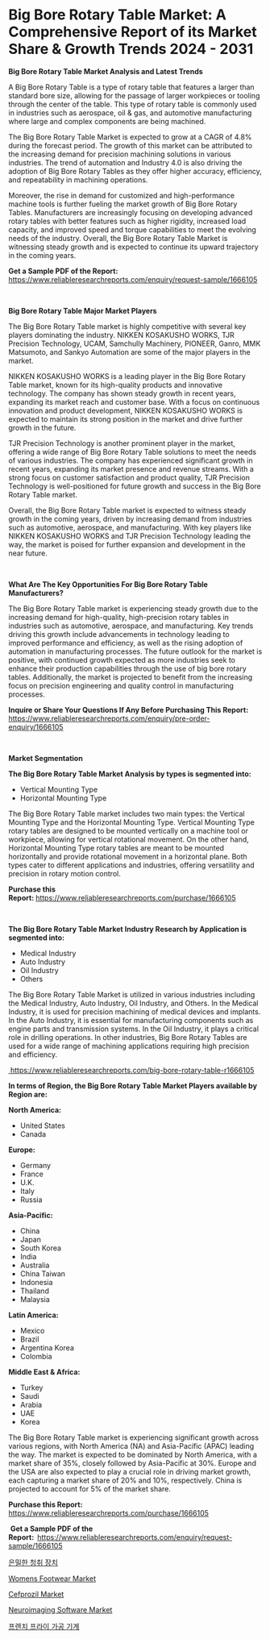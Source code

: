 <p><h1>Big Bore Rotary Table Market: A Comprehensive Report of its Market Share & Growth Trends 2024 - 2031</h1></p><p><strong>Big Bore Rotary Table Market Analysis and Latest Trends</strong></p>
<p><p>A Big Bore Rotary Table is a type of rotary table that features a larger than standard bore size, allowing for the passage of larger workpieces or tooling through the center of the table. This type of rotary table is commonly used in industries such as aerospace, oil & gas, and automotive manufacturing where large and complex components are being machined.</p><p>The Big Bore Rotary Table Market is expected to grow at a CAGR of 4.8% during the forecast period. The growth of this market can be attributed to the increasing demand for precision machining solutions in various industries. The trend of automation and Industry 4.0 is also driving the adoption of Big Bore Rotary Tables as they offer higher accuracy, efficiency, and repeatability in machining operations.</p><p>Moreover, the rise in demand for customized and high-performance machine tools is further fueling the market growth of Big Bore Rotary Tables. Manufacturers are increasingly focusing on developing advanced rotary tables with better features such as higher rigidity, increased load capacity, and improved speed and torque capabilities to meet the evolving needs of the industry. Overall, the Big Bore Rotary Table Market is witnessing steady growth and is expected to continue its upward trajectory in the coming years.</p></p>
<p><strong>Get a Sample PDF of the Report:&nbsp;</strong> <a href="https://www.reliableresearchreports.com/enquiry/request-sample/1666105">https://www.reliableresearchreports.com/enquiry/request-sample/1666105</a></p>
<p>&nbsp;</p>
<p><strong>Big Bore Rotary Table Major Market Players</strong></p>
<p><p>The Big Bore Rotary Table market is highly competitive with several key players dominating the industry. NIKKEN KOSAKUSHO WORKS, TJR Precision Technology, UCAM, Samchully Machinery, PIONEER, Ganro, MMK Matsumoto, and Sankyo Automation are some of the major players in the market.</p><p>NIKKEN KOSAKUSHO WORKS is a leading player in the Big Bore Rotary Table market, known for its high-quality products and innovative technology. The company has shown steady growth in recent years, expanding its market reach and customer base. With a focus on continuous innovation and product development, NIKKEN KOSAKUSHO WORKS is expected to maintain its strong position in the market and drive further growth in the future.</p><p>TJR Precision Technology is another prominent player in the market, offering a wide range of Big Bore Rotary Table solutions to meet the needs of various industries. The company has experienced significant growth in recent years, expanding its market presence and revenue streams. With a strong focus on customer satisfaction and product quality, TJR Precision Technology is well-positioned for future growth and success in the Big Bore Rotary Table market.</p><p>Overall, the Big Bore Rotary Table market is expected to witness steady growth in the coming years, driven by increasing demand from industries such as automotive, aerospace, and manufacturing. With key players like NIKKEN KOSAKUSHO WORKS and TJR Precision Technology leading the way, the market is poised for further expansion and development in the near future.</p></p>
<p>&nbsp;</p>
<p><strong>What Are The Key Opportunities For Big Bore Rotary Table Manufacturers?</strong></p>
<p><p>The Big Bore Rotary Table market is experiencing steady growth due to the increasing demand for high-quality, high-precision rotary tables in industries such as automotive, aerospace, and manufacturing. Key trends driving this growth include advancements in technology leading to improved performance and efficiency, as well as the rising adoption of automation in manufacturing processes. The future outlook for the market is positive, with continued growth expected as more industries seek to enhance their production capabilities through the use of big bore rotary tables. Additionally, the market is projected to benefit from the increasing focus on precision engineering and quality control in manufacturing processes.</p></p>
<p><strong>Inquire or Share Your Questions If Any Before Purchasing This Report:</strong> <a href="https://www.reliableresearchreports.com/enquiry/pre-order-enquiry/1666105">https://www.reliableresearchreports.com/enquiry/pre-order-enquiry/1666105</a></p>
<p>&nbsp;</p>
<p><strong>Market Segmentation</strong></p>
<p><strong>The Big Bore Rotary Table Market Analysis by types is segmented into:</strong></p>
<p><ul><li>Vertical Mounting Type</li><li>Horizontal Mounting Type</li></ul></p>
<p><p>The Big Bore Rotary Table market includes two main types: the Vertical Mounting Type and the Horizontal Mounting Type. Vertical Mounting Type rotary tables are designed to be mounted vertically on a machine tool or workpiece, allowing for vertical rotational movement. On the other hand, Horizontal Mounting Type rotary tables are meant to be mounted horizontally and provide rotational movement in a horizontal plane. Both types cater to different applications and industries, offering versatility and precision in rotary motion control.</p></p>
<p><strong>Purchase this Report:&nbsp;</strong><a href="https://www.reliableresearchreports.com/purchase/1666105">https://www.reliableresearchreports.com/purchase/1666105</a></p>
<p>&nbsp;</p>
<p><strong>The Big Bore Rotary Table Market Industry Research by Application is segmented into:</strong></p>
<p><ul><li>Medical Industry</li><li>Auto Industry</li><li>Oil Industry</li><li>Others</li></ul></p>
<p><p>The Big Bore Rotary Table Market is utilized in various industries including the Medical Industry, Auto Industry, Oil Industry, and Others. In the Medical Industry, it is used for precision machining of medical devices and implants. In the Auto Industry, it is essential for manufacturing components such as engine parts and transmission systems. In the Oil Industry, it plays a critical role in drilling operations. In other industries, Big Bore Rotary Tables are used for a wide range of machining applications requiring high precision and efficiency.</p></p>
<p><a href="https://www.reliableresearchreports.com/big-bore-rotary-table-r1666105">&nbsp;https://www.reliableresearchreports.com/big-bore-rotary-table-r1666105</a></p>
<p><strong>In terms of Region, the Big Bore Rotary Table Market Players available by Region are:</strong></p>
<p>
    <p> <strong> North America: </strong>
        <ul>
            <li>United States</li>
            <li>Canada</li>
        </ul>
        </p> 
    <p> <strong> Europe: </strong>
        <ul>
            <li>Germany</li>
            <li>France</li>
            <li>U.K.</li>
            <li>Italy</li>
            <li>Russia</li>
        </ul>
        </p> 
    <p> <strong> Asia-Pacific: </strong>
        <ul>
            <li>China</li>
            <li>Japan</li>
            <li>South Korea</li>
            <li>India</li>
            <li>Australia</li>
            <li>China Taiwan</li>
            <li>Indonesia</li>
            <li>Thailand</li>
            <li>Malaysia</li>
        </ul>
        </p> 
    <p> <strong> Latin America: </strong>
        <ul>
            <li>Mexico</li>
            <li>Brazil</li>
            <li>Argentina Korea</li>
            <li>Colombia</li>
        </ul>
        </p> 
    <p> <strong> Middle East & Africa: </strong>
        <ul>
            <li>Turkey</li>
            <li>Saudi</li>
            <li>Arabia</li>
            <li>UAE</li>
            <li>Korea</li>
        </ul>
    </p>
    </p>
<p><p>The Big Bore Rotary Table market is experiencing significant growth across various regions, with North America (NA) and Asia-Pacific (APAC) leading the way. The market is expected to be dominated by North America, with a market share of 35%, closely followed by Asia-Pacific at 30%. Europe and the USA are also expected to play a crucial role in driving market growth, each capturing a market share of 20% and 10%, respectively. China is projected to account for 5% of the market share.</p></p>
<p><strong>Purchase this Report: </strong><a href="https://www.reliableresearchreports.com/purchase/1666105">https://www.reliableresearchreports.com/purchase/1666105</a></p>
<p>&nbsp;<strong>Get a Sample PDF of the Report:&nbsp;&nbsp;</strong><a href="https://www.reliableresearchreports.com/enquiry/request-sample/1666105">https://www.reliableresearchreports.com/enquiry/request-sample/1666105</a></p>
<p><strong></strong></p>
<p><p><a href="https://medium.com/@moulafa/%EB%8F%84%EC%B2%AD-%EC%9E%A5%EC%B9%98-%EC%8B%9C%EC%9E%A5-%EA%B7%9C%EB%AA%A8-%EC%8B%9C%EC%9E%A5-%EC%A0%84%EB%A7%9D-%EB%B0%8F-%EC%8B%9C%EC%9E%A5-%EC%98%88%EC%B8%A1-2024%EB%85%84%EB%B6%80%ED%84%B0-2031%EB%85%84%EA%B9%8C%EC%A7%80-0a2e9d8b0284">은밀한 청취 장치</a></p><p><a href="https://www.linkedin.com/pulse/womens-footwear-market-competitive-analysis-trends-forecast-uw4pe">Womens Footwear Market</a></p><p><a href="https://www.linkedin.com/pulse/cefprozil-market-report-reveals-latest-trends-growth-opportunities-ufu1f">Cefprozil Market</a></p><p><a href="https://medium.com/@williambatz1907/neuroimaging-software-market-analysis-its-cagr-market-segmentation-and-global-industry-overview-ce635b0e40ba">Neuroimaging Software Market</a></p><p><a href="https://medium.com/@ronnyreilly2022/%ED%9B%84%EB%9E%91%EC%8A%A4-%ED%9B%84%EB%9D%BC%EC%9D%B4%EC%8A%A4-%EA%B0%80%EA%B3%B5%EA%B8%B0-%EC%8B%9C%EC%9E%A5-%EB%8F%99%ED%96%A5-%EB%B0%8F-%EC%8B%9C%EC%9E%A5-%EB%B6%84%EC%84%9D%EC%9D%80-2024%EB%85%84%EB%B6%80%ED%84%B0-2031%EB%85%84%EA%B9%8C%EC%A7%80-%EC%98%88%EC%83%81%EB%90%A9%EB%8B%88%EB%8B%A4-cb950cdc52c9">프렌치 프라이 가공 기계</a></p></p>